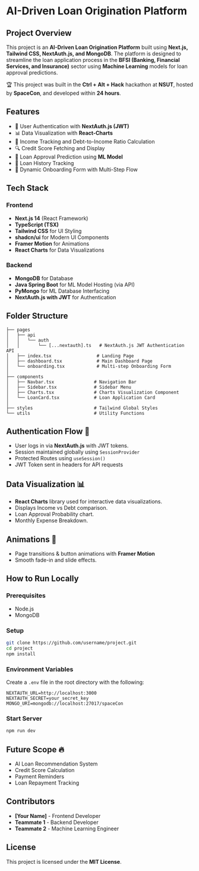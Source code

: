 # AI-Driven Loan Origination Platform

## Project Overview
This project is an **AI-Driven Loan Origination Platform** built using **Next.js, Tailwind CSS, NextAuth.js, and MongoDB**. The platform is designed to streamline the loan application process in the **BFSI (Banking, Financial Services, and Insurance)** sector using **Machine Learning** models for loan approval predictions.

🏆 This project was built in the **Ctrl + Alt + Hack** hackathon at **NSUT**, hosted by **SpaceCon**, and developed within **24 hours**.

## Features
- 🔑 User Authentication with **NextAuth.js (JWT)**
- 📊 Data Visualization with **React-Charts**
- 💸 Income Tracking and Debt-to-Income Ratio Calculation
- 🔍 Credit Score Fetching and Display
- 🧠 Loan Approval Prediction using **ML Model**
- 🎯 Loan History Tracking
- 📝 Dynamic Onboarding Form with Multi-Step Flow

## Tech Stack
### Frontend
- **Next.js 14** (React Framework)
- **TypeScript (TSX)**
- **Tailwind CSS** for UI Styling
- **shadcn/ui** for Modern UI Components
- **Framer Motion** for Animations
- **React Charts** for Data Visualizations

### Backend
- **MongoDB** for Database
- **Java Spring Boot** for ML Model Hosting (via API)
- **PyMongo** for ML Database Interfacing
- **NextAuth.js with JWT** for Authentication

## Folder Structure
```
├── pages
│   ├── api
│   │   └── auth
│   │       └── [...nextauth].ts   # NextAuth.js JWT Authentication API
│   ├── index.tsx                 # Landing Page
│   ├── dashboard.tsx             # Main Dashboard Page
│   └── onboarding.tsx            # Multi-step Onboarding Form
│
├── components
│   ├── Navbar.tsx               # Navigation Bar
│   ├── Sidebar.tsx              # Sidebar Menu
│   ├── Charts.tsx               # Charts Visualization Component
│   └── LoanCard.tsx             # Loan Application Card
│
├── styles                       # Tailwind Global Styles
└── utils                        # Utility Functions
```

## Authentication Flow 🔑
- User logs in via **NextAuth.js** with JWT tokens.
- Session maintained globally using `SessionProvider`
- Protected Routes using `useSession()`
- JWT Token sent in headers for API requests

## Data Visualization 📊
- **React Charts** library used for interactive data visualizations.
- Displays Income vs Debt comparison.
- Loan Approval Probability chart.
- Monthly Expense Breakdown.

## Animations 🎯
- Page transitions & button animations with **Framer Motion**
- Smooth fade-in and slide effects.

## How to Run Locally
### Prerequisites
- Node.js
- MongoDB

### Setup
```bash
git clone https://github.com/username/project.git
cd project
npm install
```

### Environment Variables
Create a `.env` file in the root directory with the following:
```env
NEXTAUTH_URL=http://localhost:3000
NEXTAUTH_SECRET=your_secret_key
MONGO_URI=mongodb://localhost:27017/spaceCon
```

### Start Server
```bash
npm run dev
```

## Future Scope 🔥
- AI Loan Recommendation System
- Credit Score Calculation
- Payment Reminders
- Loan Repayment Tracking

## Contributors
- **[Your Name]** - Frontend Developer
- **Teammate 1** - Backend Developer
- **Teammate 2** - Machine Learning Engineer

## License
This project is licensed under the **MIT License**.

